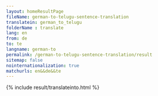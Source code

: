 ```yaml
---
layout: homeResultPage
fileName: german-to-telugu-sentence-translation
translatein: german_to_telugu
folderName : translate
lang: en
from: de
to: te
langname: german-to
permalink: /german-to-telugu-sentence-translation/result
sitemap: false
nointernationalization: true
matchurls: en&&de&&te
---
```

{% include result/translateinto.html %}

<script src="/js/result/translation.js" data-foldername="{{page.folderName}}" data-lang="{{page.lang}}"></script>
